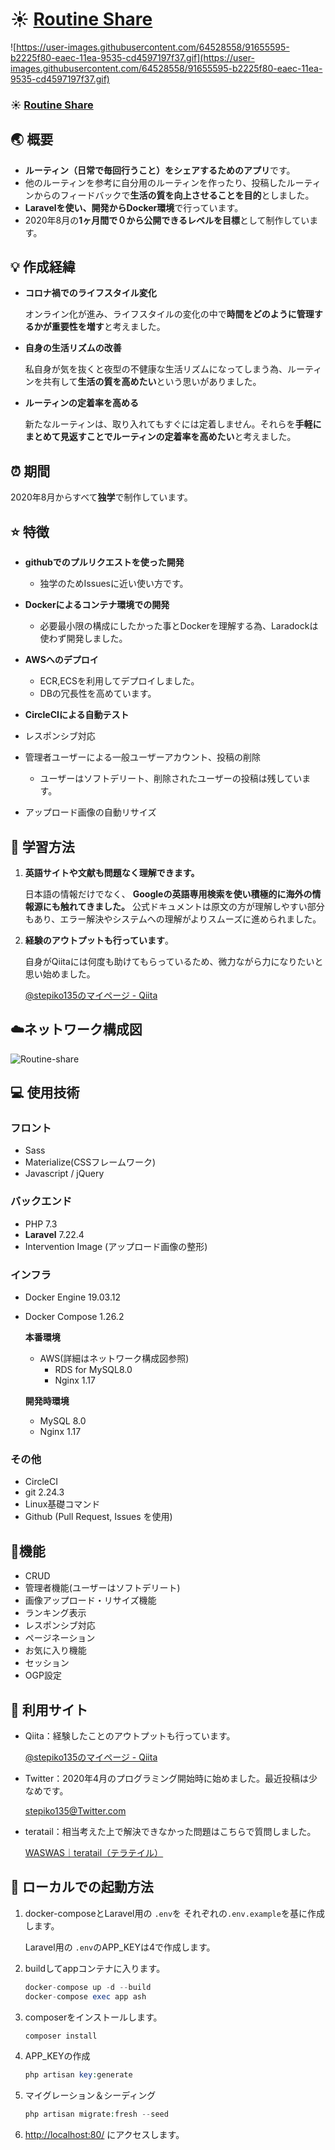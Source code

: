 # :sunny: [Routine Share](http://www.routine-share.work/)

![https://user-images.githubusercontent.com/64528558/91655595-b2225f80-eaec-11ea-9535-cd4597197f37.gif](https://user-images.githubusercontent.com/64528558/91655595-b2225f80-eaec-11ea-9535-cd4597197f37.gif)

### :sunny: [Routine Share](http://www.routine-share.work/)

## :earth_asia: 概要

- **ルーティン（日常で毎回行うこと）をシェアするためのアプリ**です。
- 他のルーティンを参考に自分用のルーティンを作ったり、投稿したルーティンからのフィードバックで**生活の質を向上させることを目的**としました。
- **Laravelを使い、開発からDocker環境**で行っています。
- 2020年8月の**1ヶ月間で０から公開できるレベルを目標**として制作しています。

## :bulb: 作成経緯

- **コロナ禍でのライフスタイル変化**

    オンライン化が進み、ライフスタイルの変化の中で**時間をどのように管理するかが重要性を増す**と考えました。

- **自身の生活リズムの改善**

    私自身が気を抜くと夜型の不健康な生活リズムになってしまう為、ルーティンを共有して**生活の質を高めたい**という思いがありました。

 - **ルーティンの定着率を高める**

   新たなルーティンは、取り入れてもすぐには定着しません。それらを**手軽にまとめて見返すことでルーティンの定着率を高めたい**と考えました。


## :alarm_clock: 期間

2020年8月からすべて**独学**で制作しています。

## :star: 特徴

- **githubでのプルリクエストを使った開発**
    - 独学のためIssuesに近い使い方です。
- **Dockerによるコンテナ環境での開発**
    - 必要最小限の構成にしたかった事とDockerを理解する為、Laradockは使わず開発しました。
- **AWSへのデプロイ**
    - ECR,ECSを利用してデプロイしました。
    - DBの冗長性を高めています。
- **CircleCIによる自動テスト**
- レスポンシブ対応
- 管理者ユーザーによる一般ユーザーアカウント、投稿の削除

    - ユーザーはソフトデリート、削除されたユーザーの投稿は残しています。

- アップロード画像の自動リサイズ

## :notebook: 学習方法

1. **英語サイトや文献も問題なく理解できます。**

    日本語の情報だけでなく、 **Googleの英語専用検索を使い積極的に海外の情報源にも触れてきました。** 公式ドキュメントは原文の方が理解しやすい部分もあり、エラー解決やシステムへの理解がよりスムーズに進められました。

2. **経験のアウトプットも行っています**。

    自身がQiitaには何度も助けてもらっているため、微力ながら力になりたいと思い始めました。

    [@stepiko135のマイページ - Qiita](https://qiita.com/stepiko135)

## :cloud:ネットワーク構成図

![Routine-share](https://user-images.githubusercontent.com/64528558/92437213-55f0c700-f1e1-11ea-972e-4cc68345cc75.png)

## :computer: 使用技術

### フロント

- Sass
- Materialize(CSSフレームワーク)
- Javascript / jQuery

### バックエンド

- PHP 7.3
- **Laravel** 7.22.4
- Intervention Image (アップロード画像の整形)

### インフラ

- Docker Engine 19.03.12
- Docker Compose 1.26.2

    **本番環境**

    - AWS(詳細はネットワーク構成図参照)
        - RDS for MySQL8.0
        - Nginx 1.17

    **開発時環境**

    - MySQL 8.0
    - Nginx 1.17

### その他

- CircleCI
- git 2.24.3
- Linux基礎コマンド
- Github (Pull Request, Issues を使用)

## :wrench:機能
- CRUD
- 管理者機能(ユーザーはソフトデリート)
- 画像アップロード・リサイズ機能
- ランキング表示
- レスポンシブ対応
- ページネーション
- お気に入り機能
- セッション
- OGP設定

## :dvd: 利用サイト

- Qiita：経験したことのアウトプットも行っています。

    [@stepiko135のマイページ - Qiita](https://qiita.com/stepiko135)

- Twitter：2020年4月のプログラミング開始時に始めました。最近投稿は少なめです。

    [stepiko135@Twitter.com](https://twitter.com/stepiko135)

- teratail：相当考えた上で解決できなかった問題はこちらで質問しました。

    [WASWAS｜teratail（テラテイル）](https://teratail.com/users/WASWAS#question)


## :construction_worker: ローカルでの起動方法

1. docker-composeとLaravel用の `.env`を それぞれの`.env.example`を基に作成します。

    Laravel用の `.env`のAPP_KEYは4で作成します。

2. buildしてappコンテナに入ります。

    ```php
    docker-compose up -d --build
    docker-compose exec app ash
    ```

3. composerをインストールします。

    ```php
    composer install
    ```

4. APP_KEYの作成

    ```php
    php artisan key:generate
    ```

5. マイグレーション＆シーディング

    ```php
    php artisan migrate:fresh --seed
    ```

6. [http://localhost:80/](http://localhost:80/) にアクセスします。